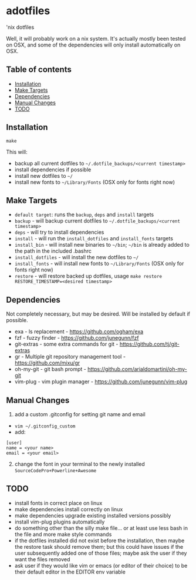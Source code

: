 adotfiles
========

'nix dotfiles

Well, it will probably work on a nix system.  It's actually mostly been tested on OSX, and some of the dependencies will only install automatically on OSX.

Table of contents
-----------------

- [Installation](#installation)
- [Make Targets](#targets)
- [Dependencies](#dependencies)
- [Manual Changes](#manual_changes)
- [TODO](#todo)

<a name="installation"></a>
Installation
------------

```make```

This will:
- backup all current dotfiles to `~/.dotfile_backups/<current timestamp>`
- install dependencies if possible
- install new dotfiles to `~/`
- install new fonts to `~/Library/Fonts` (OSX only for fonts right now)

<a name="targets"></a>
Make Targets
------------

- `default target`: runs the `backup`, `deps` and `install` targets
- `backup` - will backup current dotfiles to `~/.dotfile_backups/<current timestamp>`
- `deps` - will try to install dependencies
- `install` - will run the `install_dotfiles` and `install_fonts` targets
- `install_bin` - will install new binaries to `~/bin`; `~/bin` is already added to the path in the included .bashrc
- `install_dotfiles` - will install the new dotfiles to `~/`
- `install_fonts` - will install new fonts to `~/Library/Fonts` (OSX only for fonts right now)
- `restore` - will restore backed up dotfiles, usage `make restore RESTORE_TIMESTAMP=<desired timestamp>`

<a name="dependencies"></a>
Dependencies
------------

Not completely necessary, but may be desired.  Will be installed by default if possible.

- exa - ls replacement - https://github.com/ogham/exa
- fzf - fuzzy finder - https://github.com/junegunn/fzf
- git-extras - some extra commands for git - https://github.com/tj/git-extras
- gr - Multiple git repository management tool - https://github.com/mixu/gr
- oh-my-git - git bash prompt - https://github.com/arialdomartini/oh-my-git
- vim-plug - vim plugin manager - https://github.com/junegunn/vim-plug

<a name="manual_changes"></a>
Manual Changes
--------------

1. add a custom .gitconfig for setting git name and email
  - `vim ~/.gitconfig_custom`
  - add:

```
[user]
name = <your name>
email = <your email>
```

2. change the font in your terminal to the newly installed `SourceCodePro+Powerline+Awesome`

<a name="todo"></a>
TODO
----

- install fonts in correct place on linux
- make dependencies install correctly on linux
- make dependencies upgrade existing installed versions possibly
- install vim-plug plugins automatically
- do something other than the silly make file... or at least use less bash in the file and more make style commands
- if the dotfiles installed did not exist before the installation, then maybe the restore task should remove them; but this could have issues if the user subsequently added one of those files; maybe ask the user if they want the files removed
- ask user if they would like vim or emacs (or editor of their choice) to be their default editor in the EDITOR env variable
